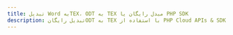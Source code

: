 ---title: تبدیل Word بهTEX، ODT به TEX مبدل رایگان یا PHP SDKdescription: تبدیل رایگانODT به TEX با استفاده از PHP Cloud APIs & SDK. همچنین اسناد Microsoft Word و OpenOffice را در Cloud ایجاد، ویرایش و رندر کنید.---